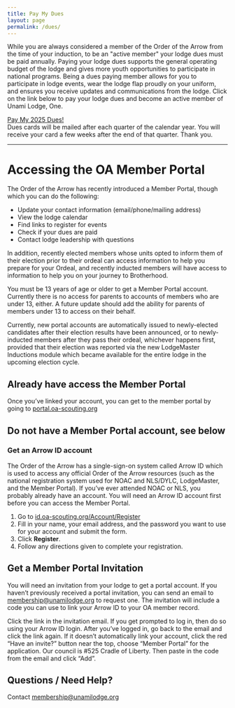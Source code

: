 ```yaml
---
title: Pay My Dues
layout: page
permalink: /dues/
---
```


While you are always considered a member of the Order of the Arrow from the time of your induction, to be an "active member" your lodge dues must be paid annually. Paying your lodge dues supports the general operating budget of the lodge and gives more youth opportunities to participate in national programs. Being a dues paying member allows for you to participate in lodge events, wear the lodge flap proudly on your uniform, and ensures you receive updates and communications from the lodge. Click on the link below to pay your lodge dues and become an active member of Unami Lodge, One.

<div class="row justify-content-center">
  <div class="col-md-4 text-center">
    <a href="https://scoutingevent.com/525-91020" class="btn btn-primary btn-block my-3">Pay My 2025 Dues!</a>
  </div>
</div>

<div class="col alert text-center alert-page alert-primary mb-0">
  Dues cards will be mailed after each quarter of the calendar year. You will receive your card a few weeks after the end of that quarter. Thank you.
</div>

<hr>

# Accessing the OA Member Portal

The Order of the Arrow has recently introduced a Member Portal, though which you can do the
following:
- Update your contact information (email/phone/mailing address)
- View the lodge calendar
- Find links to register for events
- Check if your dues are paid
- Contact lodge leadership with questions

In addition, recently elected members whose units opted to inform them of their election prior to their ordeal can access information to help you prepare for your Ordeal, and recently inducted members will have access to information to help you on your journey to Brotherhood.

You must be 13 years of age or older to get a Member Portal account. Currently there is no access for parents to accounts of members who are under 13, either. A future update should add the ability for parents of members under 13 to access on their behalf.

Currently, new portal accounts are automatically issued to newly-elected candidates after their election results have been announced, or to newly-inducted members after they pass their ordeal, whichever happens first, provided that their election was reported via the new LodgeMaster Inductions module which became available for the entire lodge in the upcoming election cycle.

## Already have access the Member Portal

Once you’ve linked your account, you can get to the member portal by going to [portal.oa-scouting.org](https://portal.oa-scouting.org/)

## Do not have a Member Portal account, see below
### Get an Arrow ID account

The Order of the Arrow has a single-sign-on system called Arrow ID which is used to access any official Order of the Arrow resources (such as the national registration system used for NOAC and NLS/DYLC, LodgeMaster, and the Member Portal). If you’ve ever attended NOAC or NLS, you probably already have an account. You will need an Arrow ID account first before you can access the Member Portal.

1. Go to [id.oa-scouting.org/Account/Register](https://id.oa-scouting.org/Account/Register)
2. Fill in your name, your email address, and the password you want to use for your account and submit the form.
3. Click **Register**.
4. Follow any directions given to complete your registration.

## Get a Member Portal Invitation

You will need an invitation from your lodge to get a portal account. If you haven’t previously received a portal invitation, you can send an email to membership@unamilodge.org to request one. The invitation will include a code you can use to link your Arrow ID to your OA member record.

Click the link in the invitation email. If you get prompted to log in, then do so using your Arrow ID login. After you’ve logged in, go back to the email and click the link again. If it doesn’t automatically link your account, click the red “Have an invite?” button near the top, choose “Member Portal” for the application. Our council is #525 Cradle of Liberty. Then paste in the code from the email and click “Add”.

## Questions / Need Help?

Contact membership@unamilodge.org

